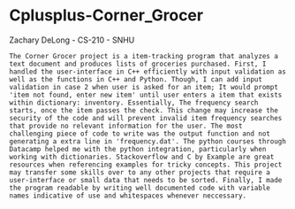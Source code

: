 # Cplusplus-Corner_Grocer
Zachary DeLong - CS-210 - SNHU

    The Corner Grocer project is a item-tracking program that analyzes a text document and produces lists of groceries purchased. First, I handled the user-interface in C++ efficiently with input validation as well as the functions in C++ and Python. Though, I can add input validation in case 2 when user is asked for an item; It would prompt 'item not found, enter new item' until user enters a item that exists within dictionary: inventory. Essentially, The frequency search starts, once the item passes the check. This change may increase the security of the code and will prevent invalid item frequency searches that provide no relevant information for the user. The most challenging piece of code to write was the output function and not generating a extra line in 'frequency.dat'. The python courses through Datacamp helped me with the python integration, particularly when working with dictionaries. Stackoverflow and C by Example are great resources when referencing examples for tricky concepts. This project may transfer some skills over to any other projects that require a user-interface or small data that needs to be sorted. Finally, I made the program readable by writing well documented code with variable names indicative of use and whitespaces whenever neccessary. 
